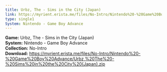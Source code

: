 ```yaml
---
title: Urbz, The - Sims in the City (Japan)
link: https://myrient.erista.me/files/No-Intro/Nintendo%20-%20Game%20Boy%20Advance/Urbz,%20The%20-%20Sims%20in%20the%20City%20(Japan).zip
type: single1
System: Nintendo - Game Boy Advance
---
```

<b>Game:</b> Urbz, The - Sims in the City (Japan)<br>
<b>System:</b> Nintendo - Game Boy Advance<br>
<b>Collection:</b> No-Intro<br>
<b>Download:</b> https://myrient.erista.me/files/No-Intro/Nintendo%20-%20Game%20Boy%20Advance/Urbz,%20The%20-%20Sims%20in%20the%20City%20(Japan).zip